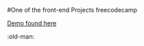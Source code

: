 #One of the front-end Projects freecodecamp 

[Demo found here](https://codepen.io/hoslack/full/MOoLbO/)


:old-man: